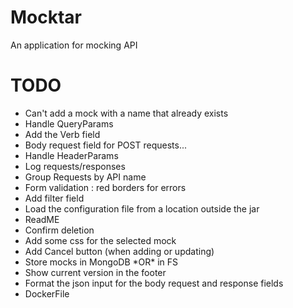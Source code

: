 # Mocktar
An application for mocking API

# TODO

<ul>
<li>Can't add a mock with a name that already exists</li>
<li>Handle QueryParams</li>
<li>Add the Verb field</li>
<li>Body request field for POST requests...</li>
<li>Handle HeaderParams</li>
<li>Log requests/responses</li>
<li>Group Requests by API name</li>
<li>Form validation : red borders for errors</li>
<li>Add filter field</li>
<li>Load the configuration file from a location outside the jar</li>
<li>ReadME</li>
<li>Confirm deletion</li>
<li>Add some css for the selected mock</li>
<li>Add Cancel button (when adding or updating)</li>
<li>Store mocks in MongoDB *OR* in FS</li>
<li>Show current version in the footer</li>
<li>Format the json input for the body request and response fields</li>
<li>DockerFile</li>
</ul>
